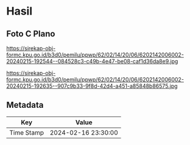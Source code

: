 # Hasil

## Foto C Plano

https://sirekap-obj-formc.kpu.go.id/b3d0/pemilu/ppwp/62/02/14/20/06/6202142006002-20240215-192544--084528c3-c49b-4e47-be08-caf1d36da8e9.jpg

https://sirekap-obj-formc.kpu.go.id/b3d0/pemilu/ppwp/62/02/14/20/06/6202142006002-20240215-192635--907c9b33-9f8d-42d4-a451-a85848b86575.jpg


## Metadata

| Key        | Value               |
| ---------- | ------------------- |
| Time Stamp | 2024-02-16 23:30:00 |



